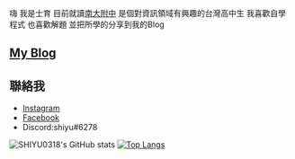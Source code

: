 嗨 我是士育 目前就讀[南大附中](https://www.tntcsh.tn.edu.tw) 是個對資訊領域有興趣的台灣高中生
我喜歡自學程式 也喜歡解題 並把所學的分享到我的Blog

## [My Blog](https://shiyu0318.github.io/)


## 聯絡我

- [Instagram](https://www.instagram.com/sy._318/)
- [Facebook](https://www.facebook.com/profile.php?id=100016086581218)
- Discord:shiyu#6278

![SHIYU0318's GitHub stats](https://github-readme-stats.vercel.app/api?username=SHIYU0318&show_icons=true&theme=github_dark)
[![Top Langs](https://github-readme-stats.vercel.app/api/top-langs/?username=SHIYU0318)](https://github.com/SHIYU0318/github-readme-stats)
